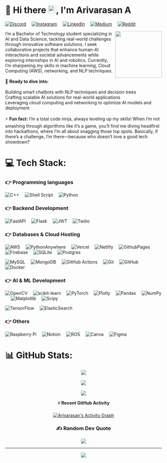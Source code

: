 # 💫  Hi there <img src="https://media.giphy.com/media/hvRJCLFzcasrR4ia7z/giphy.gif" width="25px">, I'm Arivarasan A 

[![Discord](https://img.shields.io/badge/Discord-%237289DA.svg?logo=discord&logoColor=white)](https://discord.gg/nasaraviraa)&emsp; [![Instagram](https://img.shields.io/badge/Instagram-%23E4405F.svg?logo=Instagram&logoColor=white)](https://instagram.com/artificialvira)&emsp; [![LinkedIn](https://img.shields.io/badge/LinkedIn-%230077B5.svg?logo=linkedin&logoColor=white)](https://linkedin.com/in/arivarasana)&emsp; [![Medium](https://img.shields.io/badge/Medium-12100E?logo=medium&logoColor=white)](https://medium.com/@nasaravira2004)&emsp; [![Reddit](https://img.shields.io/badge/Reddit-%23FF4500.svg?logo=Reddit&logoColor=white)](https://reddit.com/user/Puzzleheaded_Wash729) 

<img align="right" src="https://media2.giphy.com/media/zhYSVCirREeIZtONCI/giphy.gif" width='150'/> 

I’m a Bachelor of Technology student specializing in AI and Data Science, tackling real-world challenges through innovative software solutions. I seek collaborative projects that enhance human-AI interactions and societal advancements while exploring internships in AI and robotics. Currently, I’m sharpening my skills in machine learning, Cloud Computing (AWS), networking, and NLP techniques.<br><br>💬 **Ready to dive into:**<br><br>Building smart chatbots with NLP techniques and decision trees<br>Crafting scalable AI solutions for real-world applications<br>Leveraging cloud computing and networking to optimize AI models and deployment
<br><br>
⚡ **Fun fact:** I’m a total code ninja, always leveling up my skills! When I’m not smashing through algorithms like it’s a game, you’ll find me diving headfirst into hackathons, where I’m all about snagging those top spots. Basically, if there’s a challenge, I’m there—because who doesn’t love a good tech showdown?


# 💻 Tech Stack:
### 👉 Programming languages
![C++](https://img.shields.io/badge/c++-%2300599C.svg?style=flat&logo=c%2B%2B&logoColor=white)&emsp; ![Shell Script](https://img.shields.io/badge/shell_script-%23121011.svg?style=flat&logo=gnu-bash&logoColor=white)&emsp; ![Python](https://img.shields.io/badge/python-3670A0?style=flat&logo=python&logoColor=ffdd54)&emsp;

 ### 👉 Backend Development
  ![FastAPI](https://img.shields.io/badge/FastAPI-005571?style=flat&logo=fastapi)&emsp; ![Flask](https://img.shields.io/badge/flask-%23000.svg?style=flat&logo=flask&logoColor=white)&emsp; ![JWT](https://img.shields.io/badge/JWT-black?style=flat&logo=JSON%20web%20tokens)&emsp; 
 ![Twilio](https://img.shields.io/badge/Twilio-F22F46?style=flat&logo=Twilio&logoColor=white)&emsp; 

 ### 👉 Databases & Cloud Hosting
  ![AWS](https://img.shields.io/badge/AWS-%23FF9900.svg?style=for-the-badge&logo=amazon-aws&logoColor=white)&emsp; ![PythonAnywhere](https://img.shields.io/badge/pythonanywhere-%232F9FD7.svg?style=flat&logo=pythonanywhere&logoColor=151515)&emsp; ![Vercel](https://img.shields.io/badge/vercel-%23000000.svg?style=flat&logo=vercel&logoColor=white)&emsp; ![Netlify](https://img.shields.io/badge/netlify-%23000000.svg?style=flat&logo=netlify&logoColor=#00C7B7)&emsp; ![GithubPages](https://img.shields.io/badge/github%20pages-121013?style=flat&logo=github&logoColor=white)&emsp; ![Firebase](https://img.shields.io/badge/firebase-a08021?style=flat&logo=firebase&logoColor=ffcd34)&emsp; ![SQLite](https://img.shields.io/badge/sqlite-%2307405e.svg?style=flat&logo=sqlite&logoColor=white)&emsp; ![Postgres](https://img.shields.io/badge/postgres-%23316192.svg?style=flat&logo=postgresql&logoColor=white)&emsp;
  
   ![MySQL](https://img.shields.io/badge/mysql-4479A1.svg?style=flat&logo=mysql&logoColor=white)&emsp; ![MongoDB](https://img.shields.io/badge/MongoDB-%234ea94b.svg?style=flat&logo=mongodb&logoColor=white)&emsp; ![GitHub Actions](https://img.shields.io/badge/github%20actions-%232671E5.svg?style=flat&logo=githubactions&logoColor=white)&emsp; ![Git](https://img.shields.io/badge/git-%23F05033.svg?style=flat&logo=git&logoColor=white)&emsp; ![GitHub](https://img.shields.io/badge/github-%23121011.svg?style=flat&logo=github&logoColor=white)&emsp; ![Docker](https://img.shields.io/badge/docker-%230db7ed.svg?style=flat&logo=docker&logoColor=white)  

### 👉 AI & ML Development

![OpenCV](https://img.shields.io/badge/opencv-%23white.svg?style=flat&logo=opencv&logoColor=white)&emsp;  ![scikit-learn](https://img.shields.io/badge/scikit--learn-%23F7931E.svg?style=flat&logo=scikit-learn&logoColor=white)&emsp; ![PyTorch](https://img.shields.io/badge/PyTorch-%23EE4C2C.svg?style=flat&logo=PyTorch&logoColor=white)&emsp; ![Plotly](https://img.shields.io/badge/Plotly-%233F4F75.svg?style=flat&logo=plotly&logoColor=white)&emsp; ![Pandas](https://img.shields.io/badge/pandas-%23150458.svg?style=flat&logo=pandas&logoColor=white)&emsp; ![NumPy](https://img.shields.io/badge/numpy-%23013243.svg?style=flat&logo=numpy&logoColor=white)&emsp; ![Matplotlib](https://img.shields.io/badge/Matplotlib-%23ffffff.svg?style=flat&logo=Matplotlib&logoColor=black)&emsp; ![Scipy](https://img.shields.io/badge/SciPy-%230C55A5.svg?style=flat&logo=scipy&logoColor=%white)&emsp;

 ![TensorFlow](https://img.shields.io/badge/TensorFlow-%23FF6F00.svg?style=flat&logo=TensorFlow&logoColor=white)&emsp;  ![ElasticSearch](https://img.shields.io/badge/-ElasticSearch-005571?style=flat&logo=elasticsearch) 

### 👉 Others

![Raspberry Pi](https://img.shields.io/badge/-RaspberryPi-C51A4A?style=flat&logo=Raspberry-Pi)&emsp; ![Notion](https://img.shields.io/badge/Notion-%23000000.svg?style=flat&logo=notion&logoColor=white)&emsp; ![ROS](https://img.shields.io/badge/ros-%230A0FF9.svg?style=flat&logo=ros&logoColor=white)&emsp;    ![Canva](https://img.shields.io/badge/Canva-%2300C4CC.svg?style=flat&logo=Canva&logoColor=white)&emsp; ![Figma](https://img.shields.io/badge/figma-%23F24E1E.svg?style=flat&logo=figma&logoColor=white) 

# 📊 GitHub Stats:
<div align = "center">

![](https://github-readme-stats.vercel.app/api?username=Nasaravira20&theme=chartreuse-dark&hide_border=true&include_all_commits=false&count_private=false)<br/><br/>
![](https://github-readme-streak-stats.herokuapp.com/?user=Nasaravira20&theme=chartreuse-dark&hide_border=true)<br/><br/>
![](https://github-readme-stats.vercel.app/api/top-langs/?username=Nasaravira20&theme=chartreuse-dark&hide_border=true&include_all_commits=false&count_private=false&layout=compact)

  <summary><b>⚡ Recent GitHub Activity</b></summary>
  <br/>
	<a href="https://github.com/Nasaravira20"><img alt="Arivarasan's Activity Graph" src="https://github-readme-activity-graph.vercel.app/graph?username=Nasaravira20&custom_title=Nasaravira%20's%20Contribution%20Graph&theme=chartreuse-dark" /></a>
  <br/>


<div>


### ✍️ Random Dev Quote
![](https://quotes-github-readme.vercel.app/api?type=horizontal&theme=chartreuse-dark)

---
[![](https://visitcount.itsvg.in/api?id=Nasaravira20&icon=2&color=6)](https://visitcount.itsvg.in)
